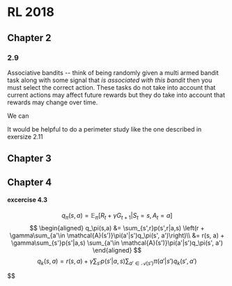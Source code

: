 # RL 2018

## Chapter 2

### 2.9

Associative bandits -- think of being randomly given a multi armed bandit task along with some signal that  *is associated with this bandit* then you must select the correct action. These tasks do not take into account that current actions may affect future rewards but they do take into account that rewards may change over time.

We can 

It would be helpful to do a perimeter study like the one described in exersize 2.11

## Chapter 3

## Chapter 4
#### excercise 4.3
$$
q_\pi(s,a) = \mathbb{E}_\pi[R_t + \gamma G_{t+1} | S_t=s, A_t = a]
$$
$$
\begin{aligned}
    q_\pi(s,a) &= \sum_{s',r}p(s',r|a,s)
  \left(r + \gamma\sum_{a'\in \mathcal{A}(s')}\pi(a'|s')q_\pi(s', a')\right)\\
               &= r(s, a) + \gamma\sum_{s'}p(s'|a,s)
  \sum_{a'\in \mathcal{A}(s')}\pi(a'|s')q_\pi(s', a')
\end{aligned}
$$
$$
q_k(s,a) = r(s, a) + \gamma\sum_{s'}p(s'|a,s)
  \sum_{a'\in \mathcal{A}(s')}\pi(a'|s')q_k(s', a')
$$

$$
